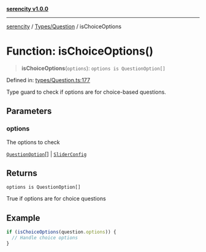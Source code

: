 [**serencity v1.0.0**](../../../README.md)

***

[serencity](../../../modules.md) / [Types/Question](../README.md) / isChoiceOptions

# Function: isChoiceOptions()

> **isChoiceOptions**(`options`): `options is QuestionOption[]`

Defined in: [types/Question.ts:177](https://github.com/lbatschelet/SerenCity/blob/4245c36d3a680a78ab22610b245af81b1a0977ec/src/types/Question.ts#L177)

Type guard to check if options are for choice-based questions.

## Parameters

### options

The options to check

[`QuestionOption`](../interfaces/QuestionOption.md)[] | [`SliderConfig`](../interfaces/SliderConfig.md)

## Returns

`options is QuestionOption[]`

True if options are for choice questions

## Example

```typescript
if (isChoiceOptions(question.options)) {
  // Handle choice options
}
```
